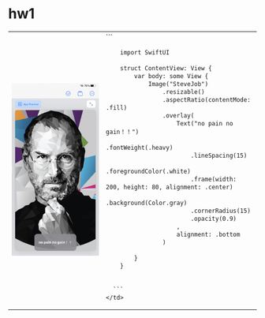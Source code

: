 <h1>hw1</h1>
<table>
  <tr>
    <td>
      <img src="https://raw.githubusercontent.com/ctwoc111/YZU_SwiftUI_1101406/main/stevejob_hw1.png">
    </td>
    <td>
      ```

        import SwiftUI

        struct ContentView: View {
            var body: some View {
                Image("SteveJob")
                    .resizable()
                    .aspectRatio(contentMode: .fill)
                    .overlay(
                        Text("no pain no gain！！")
                            .fontWeight(.heavy)
                            .lineSpacing(15)
                            .foregroundColor(.white)
                            .frame(width: 200, height: 80, alignment: .center)
                            .background(Color.gray)
                            .cornerRadius(15)
                            .opacity(0.9)
                        ,
                        alignment: .bottom
                    )
                
            }
        }

      
      ```
    </td>
  </tr>
</table>

